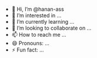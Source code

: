 - 👋 Hi, I’m @hanan-ass
- 👀 I’m interested in ...
- 🌱 I’m currently learning ...
- 💞️ I’m looking to collaborate on ...
- 📫 How to reach me ...
- 😄 Pronouns: ...
- ⚡ Fun fact: ...

<!---
hanan-ass/hanan-ass is a ✨ special ✨ repository because its `README.md` (this file) appears on your GitHub profile.
You can click the Preview link to take a look at your changes.
--->
